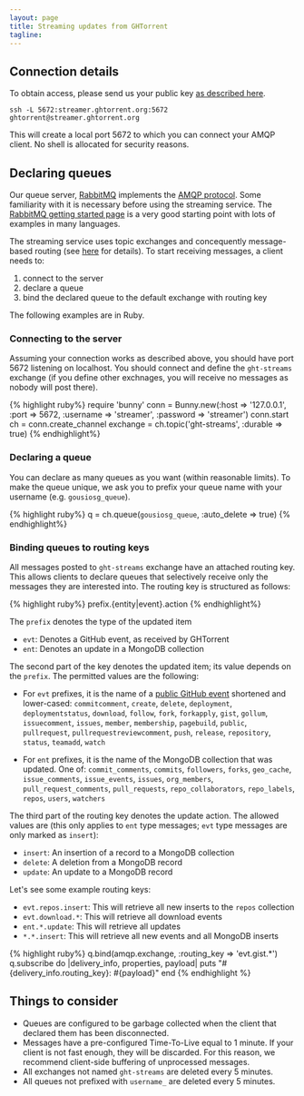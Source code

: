 ```yaml
---
layout: page
title: Streaming updates from GHTorrent
tagline:
---
```


## Connection details

To obtain access, please send us your public key [as described here](services.html).

```
ssh -L 5672:streamer.ghtorrent.org:5672 ghtorrent@streamer.ghtorrent.org
```

This will create a local port 5672 to which you can connect your AMQP client.
No shell is allocated for security reasons.

## Declaring queues

Our queue server, [RabbitMQ](https://www.rabbitmq.com) implements the
[AMQP protocol](https://en.wikipedia.org/wiki/Advanced_Message_Queuing_Protocol). Some familiarity with it is necessary
before using the streaming service. The [RabbitMQ getting started page](https://www.rabbitmq.com/getstarted.html) is
a very good starting point with lots of examples in many languages.

The streaming service uses topic exchanges and concequently message-based
routing (see [here](https://www.rabbitmq.com/tutorials/tutorial-five-python.html) for details). To start receiving messages, a client needs to:

1. connect to the server
2. declare a queue
3. bind the declared queue to the default exchange with routing key

The following examples are in Ruby.

### Connecting to the server

Assuming your connection works as described above, you should have port
5672 listening on localhost. You should connect and define the `ght-streams`
exchange (if you define other exchnages, you will receive no messages
as nobody will post there).

{% highlight ruby%}
require 'bunny'
conn = Bunny.new(:host => '127.0.0.1', :port => 5672,
                 :username => 'streamer', :password => 'streamer')
conn.start
ch  = conn.create_channel
exchange = ch.topic('ght-streams', :durable => true)
{% endhighlight%}

### Declaring a queue

You can declare as many queues as you want (within reasonable limits). To
make the queue unique, we ask you to prefix your queue name with your
username (e.g. `gousiosg_queue`).

{% highlight ruby%}
q = ch.queue(`gousiosg_queue`, :auto_delete => true)
{% endhighlight%}

### Binding queues to routing keys

All messages posted to `ght-streams` exchange have an attached routing key.
This allows clients to declare queues that selectively receive only
the messages they are interested into. The routing key is structured as
follows:

{% highlight ruby%}
prefix.{entity|event}.action
{% endhighlight%}

The `prefix` denotes the type of the updated item

* `evt`: Denotes a GitHub event, as received by GHTorrent
* `ent`: Denotes an update in a MongoDB collection

The second part of the key denotes the updated item; its value depends on
the `prefix`. The permitted values are the following:

* For `evt` prefixes, it is the name of a [public GitHub event](https://developer.github.com/v3/activity/events/types/) shortened and lower-cased:
`commitcomment`,
`create`,
`delete`,
`deployment`,
`deploymentstatus`,
`download`,
`follow`,
`fork`,
`forkapply`,
`gist`,
`gollum`,
`issuecomment`,
`issues`,
`member`,
`membership`,
`pagebuild`,
`public`,
`pullrequest`,
`pullrequestreviewcomment`,
`push`,
`release`,
`repository`,
`status`,
`teamadd`,
`watch`

* For `ent` prefixes, it is the name of the MongoDB collection that was updated. One of: 
`commit_comments`,
`commits`,
`followers`,
`forks`,
`geo_cache`,
`issue_comments`,
`issue_events`,
`issues`,
`org_members`,
`pull_request_comments`,
`pull_requests`,
`repo_collaborators`,
`repo_labels`,
`repos`,
`users`,
`watchers`

The third part of the routing key denotes the update action. The allowed
values are (this only applies to `ent` type messages; `evt` type messages
are only marked as `insert`):

* `insert`: An insertion of a record to a MongoDB collection
* `delete`: A deletion from a MongoDB record
* `update`: An update to a MongoDB record

Let's see some example routing keys:

* `evt.repos.insert`: This will retrieve all new inserts to the `repos`
collection
* `evt.download.*`: This will retrieve all download events
* `ent.*.update`: This will retrieve all updates
* `*.*.insert`: This will retrieve all new events and all MongoDB inserts

{% highlight ruby%}
q.bind(amqp.exchange, :routing_key => 'evt.gist.*')
q.subscribe do |delivery_info, properties, payload|
  puts "#{delivery_info.routing_key}: #{payload}"
end
{% endhighlight %}

## Things to consider

* Queues are configured to be garbage collected when the client that declared them has been disconnected.
* Messages have a pre-configured Time-To-Live equal to 1 minute. If your client
is not fast enough, they will be discarded. For this reason, we recommend
client-side buffering of unprocessed messages.
* All exchanges not named `ght-streams` are deleted every 5 minutes.
* All queues not prefixed with `username_` are deleted every 5 minutes.
